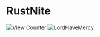 # RustNite
![View Counter](https://hits.dwyl.com/xyeizo/RustNite.svg)
![LordHaveMercy](https://github.com/xyeizo/RustNite/assets/167483441/867b13c6-92e2-4535-896b-121f42264ef4)
